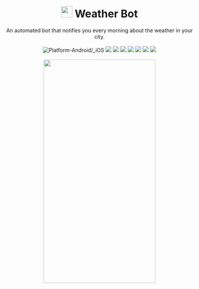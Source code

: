 <h1 align="center"> <img src="https://github.com/cmcodes1/weather-bot/blob/master/weather_bot_logo.jpg" width="30" height="30"> Weather Bot </h1>
<p align="center">
  An automated bot that notifies you every morning about the weather in your city. <br/> <br/>
  <img src="https://img.shields.io/badge/Platform-Android/_iOS-brightgreen.svg" alt="Platform-Android/_iOS" />
  <img src="https://img.shields.io/badge/Version-v1.0beta-brightgreen.svg" />
  <img src="https://img.shields.io/badge/Repo_Size-238_KB-orange.svg" />
  <img src="https://img.shields.io/badge/Editor-VS_Code-0078d7.svg" />
  <img src="https://img.shields.io/badge/Language-JavaScript-f0db4f.svg" />
  <img src="https://img.shields.io/badge/Runtime_Environment-Node.js-68A063.svg" />
  <img src="https://img.shields.io/badge/Weather_API-OpenWeatherMap-e96e4d.svg" />
  <img src="https://img.shields.io/badge/Chat_API-Telegram-139bd0.svg" /> <br/> <br/>
  <img src="https://github.com/cmcodes1/weather-bot/blob/master/preview.png" height="600px" width="300px" />
</p>
